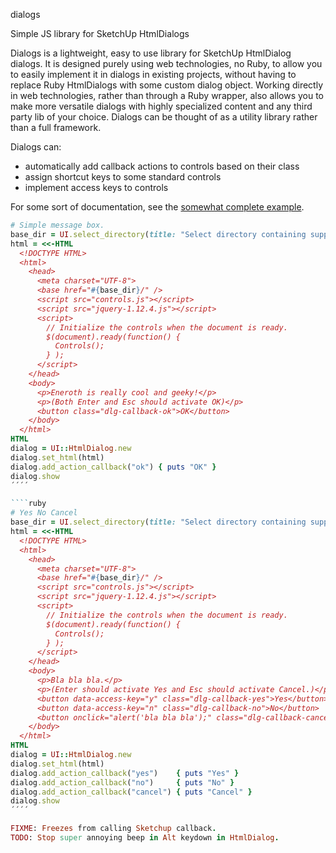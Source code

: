 dialogs

Simple JS library for SketchUp HtmlDialogs


Dialogs is a lightweight, easy to use library for SketchUp HtmlDialog
dialogs. It is designed purely using web technologies, no Ruby, to allow you to
easily implement it in dialogs in existing projects, without having to replace
Ruby HtmlDialogs with some custom dialog object. Working directly in web
technologies, rather than through a Ruby wrapper, also allows you to make more
versatile dialogs with highly specialized content and any third party lib of
your choice. Dialogs can be thought of as a utility library rather than a full
framework.

Dialogs can:
- automatically add callback actions to controls based on their class
- assign shortcut keys to some standard controls
- implement access keys to controls

For some sort of documentation, see the [somewhat complete example](examples/controls.html).

````ruby
# Simple message box.
base_dir = UI.select_directory(title: "Select directory containing support files")
html = <<-HTML
  <!DOCTYPE HTML>
  <html>
    <head>
      <meta charset="UTF-8">
      <base href="#{base_dir}/" />
      <script src="controls.js"></script>
      <script src="jquery-1.12.4.js"></script>
      <script>
        // Initialize the controls when the document is ready.
        $(document).ready(function() {
          Controls();
        } );
      </script>
    </head>
    <body>
      <p>Eneroth is really cool and geeky!</p>
      <p>(Both Enter and Esc should activate OK)</p>
      <button class="dlg-callback-ok">OK</button>
    </body>
  </html>
HTML
dialog = UI::HtmlDialog.new
dialog.set_html(html)
dialog.add_action_callback("ok") { puts "OK" }
dialog.show
´´´´

````ruby
# Yes No Cancel
base_dir = UI.select_directory(title: "Select directory containing support files")
html = <<-HTML
  <!DOCTYPE HTML>
  <html>
    <head>
      <meta charset="UTF-8">
      <base href="#{base_dir}/" />
      <script src="controls.js"></script>
      <script src="jquery-1.12.4.js"></script>
      <script>
        // Initialize the controls when the document is ready.
        $(document).ready(function() {
          Controls();
        } );
      </script>
    </head>
    <body>
      <p>Bla bla bla.</p>
      <p>(Enter should activate Yes and Esc should activate Cancel.)</p>
      <button data-access-key="y" class="dlg-callback-yes">Yes</button>
      <button data-access-key="n" class="dlg-callback-no">No</button>
      <button onclick="alert('bla bla bla');" class="dlg-callback-cancel">Cancel</button>
    </body>
  </html>
HTML
dialog = UI::HtmlDialog.new
dialog.set_html(html)
dialog.add_action_callback("yes")    { puts "Yes" }
dialog.add_action_callback("no")     { puts "No" }
dialog.add_action_callback("cancel") { puts "Cancel" }
dialog.show
´´´´

FIXME: Freezes from calling Sketchup callback.
TODO: Stop super annoying beep in Alt keydown in HtmlDialog.




